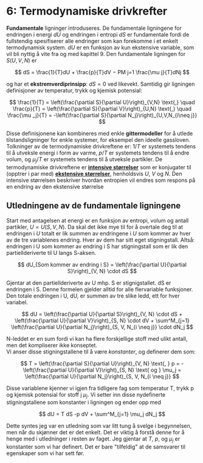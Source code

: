 # 6: Termodynamiske drivkrefter

**Fundamentale** ligninger introduseres. De fundamentale ligningene for endringen i energi $dU$ og endringen i entropi $dS$ er fundamentale fordi de fullstendig spesifiserer alle endringer som kan forekomme i et enkelt termodynamisk system. $dU$ er en funksjon av kun ekstensive variable, som vil bli nyttig å vite fra og med kapittel 9. Den fundamentale ligningen for $S(U, V, N)$ er

$$
dS = \frac{1}{T}dU + \frac{p}{T}dV − PM j=1 \frac{\mu j}{T}dNj
$$

og har et **ekstremverdiprinsipp**: $dS = 0$ ved likevekt. Samtidig gir ligningen definisjoner av temperatur, trykk og kjemisk potensial:

$$
\frac{1}{T} = \left(\frac{\partial S}{\partial U}\right)_{V,N} \text{,} \quad
\frac{p}{T} = \left(\frac{\partial S}{\partial V}\right)_{U,N} \text{,} \quad
\frac{\mu _j}{T} = -\left(\frac{\partial S}{\partial N_j}\right)_{U,V,N_{i\neq j}}
$$

Disse definisjonene kan kombineres med enkle **gittermodeller** for å utlede tilstandsligninger for enkle systemer, for eksempel den ideelle gassloven. Tolkninger av de termodynamiske drivkreftene er: $1/T$ er systemets tendens til å utveksle energi i form av varme, $p/T$ er systemets tendens til å endre volum, og $\mu_j/T$ er systemets tendens til å utveksle partikler. De termodynamiske drivkreftene er [**intensive størrelser**](intensiv-ekstensiv-storrelse) som er konjugater til (opptrer i par med) [**ekstensive størrelser**](intensiv-ekstensiv-storrelse), henholdsvis $U$, $V$ og $N$. Den intensive størrelsen beskriver hvordan entropien vil endres som respons på en endring av den ekstensive størrelse

## Utledningene av de fundamentale ligningene

Start med antagelsen at energi er en funksjon av entropi, volum og antall partikler, $U = U(S,V,N)$. Da skal det ikke mye til for å overtale deg til at endringen i $U$ totalt er lik summen av endringene i $U$ som kommer av hver av de tre variablenes endring. Hver av dem har sitt eget stigningstall. Altså: endringen i U som kommer av endring i S har stigningstall som er lik den partiellderiverte til U langs S-aksen.

$$
dU_{Som kommer av endring i S} = \left(\frac{\partial U}{\partial S}\right)_{V, N} \cdot dS
$$

Gjentar at den partiellderiverte av U mhp. S er stignigstallet. dS er endringen i S. Denne formelen gjelder alltid for alle flervariable funksjoner. Den totale endringen i U, dU, er summen av tre slike ledd, ett for hver variabel.

$$
dU = \left(\frac{\partial U}{\partial S}\right)_{V, N} \cdot dS + \left(\frac{\partial U}{\partial V}\right)_{S, N} \cdot dV + \sum^M_{j=1} \left(\frac{\partial U}{\partial N_j}\right)_{S, V, N_{i \neq j}} \cdot dN_j
$$

N-leddet er en sum fordi vi kan ha flere forskjellige stoff med ulikt antall, men det kompliserer ikke konseptet.  
Vi anser disse stigningstallene til å være _konstanter_, og definerer dem som:

$$
T = \left(\frac{\partial S}{\partial U}\right)_{V, N} \text{, } p = - \left(\frac{\partial U}{\partial V}\right)_{S, N} \text{ og } \mu_j = \left(\frac{\partial U}{\partial N_j}\right)_{S, V, N_{i \neq j}}
$$

Disse variablene kjenner vi igjen fra tidligere fag som temperatur T, trykk p og kjemisk potensial for stoff j $\mu_j$. Vi setter inn disse nydefinerte stigningstallene som konstanter i ligningen og ender opp med

$$
dU = T dS -p dV + \sum^M_{j=1} \mu_j dN_j
$$

Dette syntes jeg var en utledning som var litt tung å svelge i begynnelsen, men når du skjønner det er det enkelt. Det er viktig å forstå denne for å henge med i utledninger i resten av faget. Jeg gjentar at $T$, $p$, og $\mu_j$ er konstanter som vi har definert. Det er bare "tilfeldig" at de samsvarer til egenskaper som vi har sett før.
